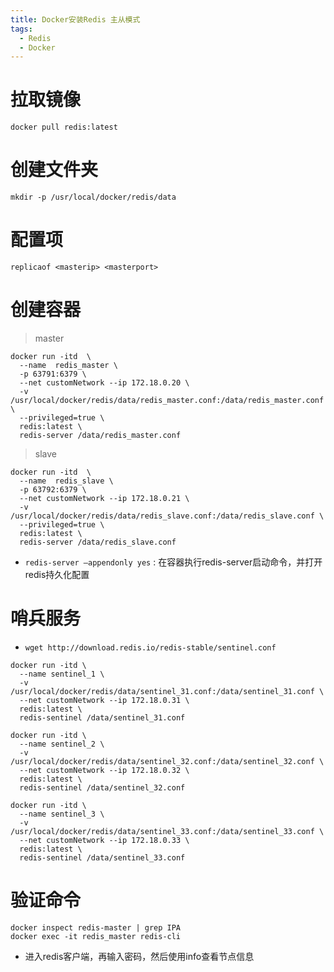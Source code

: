 ```yaml
---
title: Docker安装Redis 主从模式
tags:
  - Redis
  - Docker
---
```


# 拉取镜像
~~~shell
docker pull redis:latest
~~~

# 创建文件夹
~~~shell
mkdir -p /usr/local/docker/redis/data
~~~

# 配置项
~~~shell
replicaof <masterip> <masterport>
~~~

# 创建容器
> master
~~~shell
docker run -itd  \
  --name  redis_master \
  -p 63791:6379 \
  --net customNetwork --ip 172.18.0.20 \
  -v /usr/local/docker/redis/data/redis_master.conf:/data/redis_master.conf \
  --privileged=true \
  redis:latest \
  redis-server /data/redis_master.conf
~~~
> slave
~~~shell
docker run -itd  \
  --name  redis_slave \
  -p 63792:6379 \
  --net customNetwork --ip 172.18.0.21 \
  -v /usr/local/docker/redis/data/redis_slave.conf:/data/redis_slave.conf \
  --privileged=true \
  redis:latest \
  redis-server /data/redis_slave.conf
~~~
* `redis-server –appendonly yes` : 在容器执行redis-server启动命令，并打开redis持久化配置

# 哨兵服务
* `wget http://download.redis.io/redis-stable/sentinel.conf`
~~~shell
docker run -itd \
  --name sentinel_1 \
  -v /usr/local/docker/redis/data/sentinel_31.conf:/data/sentinel_31.conf \
  --net customNetwork --ip 172.18.0.31 \
  redis:latest \
  redis-sentinel /data/sentinel_31.conf
~~~
~~~shell
docker run -itd \
  --name sentinel_2 \
  -v /usr/local/docker/redis/data/sentinel_32.conf:/data/sentinel_32.conf \
  --net customNetwork --ip 172.18.0.32 \
  redis:latest \
  redis-sentinel /data/sentinel_32.conf
~~~
~~~shell
docker run -itd \
  --name sentinel_3 \
  -v /usr/local/docker/redis/data/sentinel_33.conf:/data/sentinel_33.conf \
  --net customNetwork --ip 172.18.0.33 \
  redis:latest \
  redis-sentinel /data/sentinel_33.conf
~~~

# 验证命令
~~~shell
docker inspect redis-master | grep IPA
docker exec -it redis_master redis-cli
~~~
* 进入redis客户端，再输入密码，然后使用info查看节点信息